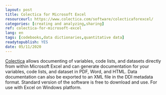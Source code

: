```yaml
---
layout: post 
title: Colectica for Microsoft Excel
resourceurl: https://www.colectica.com/software/colecticaforexcel/
categories: [creating and analyzing,sharing]
ref: colectica-for-microsoft-excel
lang: en
tags: [codebooks,data dictionaries,quantitative data]
readytopublish: YES
date: 05/11/2020
---
```

[Colectica](https://www.colectica.com/software/colecticaforexcel/) allows documenting of variables, code lists, and datasets directly from within Microsoft Excel and can generate documentation for your variables, code lists, and dataset in PDF, Word, and HTML. Data documentation can also be exported to an XML file in the DDI metadata format. Standard version of the software is free to download and use. For use with Excel on Windows platform.
